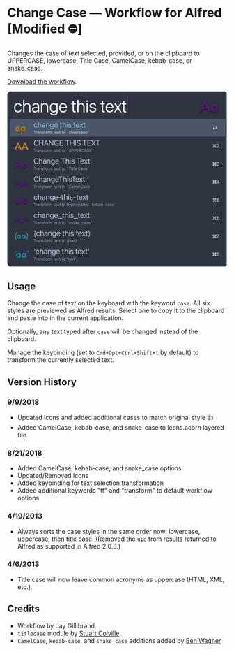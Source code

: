 # Change Case — Workflow for Alfred [Modified ⛔️]

Changes the case of text selected, provided, or on the clipboard to UPPERCASE, lowercase, Title Case, CamelCase, kebab-case, or snake_case.

[Download the workflow](https://github.com/gillibrand/alfred-change-case/blob/master/Change%20Case.alfredworkflow).

![Screenshot](changecase.png)

## Usage

Change the case of text on the keyboard with the keyword `case`. All six styles are previewed as Alfred results. Select one to copy it to the clipboard and paste into in the current application.

Optionally, any text typed after `case` will be changed instead of the clipboard.

Manage the keybinding (set to `Cmd+Opt+Ctrl+Shift+t` by default) to transform the currently selected text.

## Version History

### 9/9/2018

- Updated icons and added additional cases to match original style 👍
- Added CamelCase, kebab-case, and snake_case to icons.acorn layered file

### 8/21/2018

- Added CamelCase, kebab-case, and snake_case options
- Updated/Removed Icons
- Added keybinding for text selection transformation
- Added additional keywords "tt" and "transform" to default workflow options

### 4/19/2013

- Always sorts the case styles in the same order now: lowercase, uppercase, then title case. (Removed the `uid` from results returned to Alfred as supported in Alfred 2.0.3.)

### 4/6/2013

- Title case will now leave common acronyms as uppercase (HTML, XML, etc.).

## Credits

- Workflow by Jay Gillibrand.
- `titlecase` module by [Stuart Colville](http://muffinresearch.co.uk).
- `CamelCase`, `kebab-case`, and `snake_case` additions added by [Ben Wagner](https://blizzrdof77.com)

